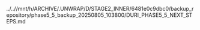 ../..//mnt/h/ARCHIVE/.UNWRAP/D/STAGE2_INNER/6481e0c9dbc0/backup_repository/phase5_5_backup_20250805_103800/DURI_PHASE5_5_NEXT_STEPS.md